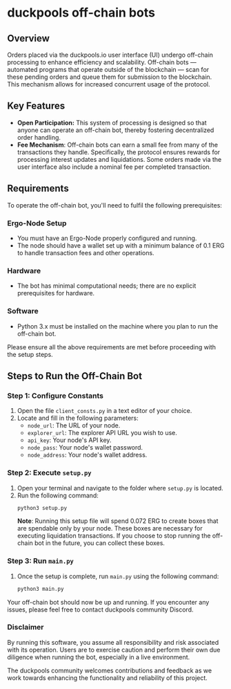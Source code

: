 # duckpools off-chain bots

## Overview
Orders placed via the duckpools.io user interface (UI) undergo off-chain processing to enhance efficiency and scalability. Off-chain bots — automated programs that operate outside of the blockchain — scan for these pending orders and queue them for submission to the blockchain. This mechanism allows for increased concurrent usage of the protocol.

## Key Features
* **Open Participation:** This system of processing is designed so that anyone can operate an off-chain bot, thereby fostering decentralized order handling.
* **Fee Mechanism**: Off-chain bots can earn a small fee from many of the transactions they handle. Specifically, the protocol ensures rewards for processing interest updates and liquidations. Some orders made via the user interface also include a nominal fee per completed transaction.

## Requirements

To operate the off-chain bot, you'll need to fulfil the following prerequisites:

### Ergo-Node Setup
- You must have an Ergo-Node properly configured and running.
- The node should have a wallet set up with a minimum balance of 0.1 ERG to handle transaction fees and other operations.

### Hardware
- The bot has minimal computational needs; there are no explicit prerequisites for hardware.

### Software
- Python 3.x must be installed on the machine where you plan to run the off-chain bot.

Please ensure all the above requirements are met before proceeding with the setup steps.

## Steps to Run the Off-Chain Bot

### Step 1: Configure Constants

1. Open the file `client_consts.py` in a text editor of your choice.
2. Locate and fill in the following parameters:
    - `node_url`: The URL of your node.
    - `explorer_url`: The explorer API URL you wish to use.
    - `api_key`: Your node's API key.
    - `node_pass`: Your node's wallet password.
    - `node_address`: Your node's wallet address.

### Step 2: Execute `setup.py`

1. Open your terminal and navigate to the folder where `setup.py` is located.
2. Run the following command:
    ```bash
    python3 setup.py
    ```
    **Note**: Running this setup file will spend 0.072 ERG to create boxes that are spendable only by your node. These boxes are necessary for executing liquidation transactions. If you choose to stop running the off-chain bot in the future, you can collect these boxes.

### Step 3: Run `main.py`

1. Once the setup is complete, run `main.py` using the following command:
    ```bash
    python3 main.py
    ```

Your off-chain bot should now be up and running. If you encounter any issues, please feel free to contact duckpools community Discord.

### Disclaimer
By running this software, you assume all responsibility and risk associated with its operation. Users are to exercise caution and perform their own due diligence when running the bot, especially in a live environment.

The duckpools community welcomes contributions and feedback as we work towards enhancing the functionality and reliability of this project.
